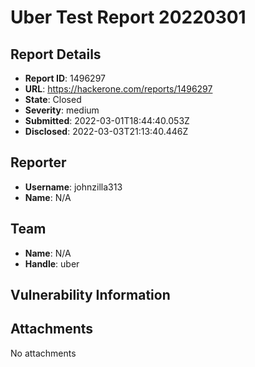 # Uber Test Report 20220301

## Report Details
- **Report ID**: 1496297
- **URL**: https://hackerone.com/reports/1496297
- **State**: Closed
- **Severity**: medium
- **Submitted**: 2022-03-01T18:44:40.053Z
- **Disclosed**: 2022-03-03T21:13:40.446Z

## Reporter
- **Username**: johnzilla313
- **Name**: N/A

## Team
- **Name**: N/A
- **Handle**: uber

## Vulnerability Information


## Attachments
No attachments
